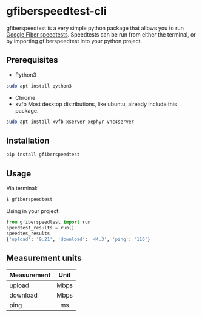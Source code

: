 # gfiberspeedtest-cli 
gfiberspeedtest is a very simple python package that allows you to run [Google Fiber speedtests](http://speedtest.googlefiber.net/).
Speedtests can be run from either the terminal, or by importing gfiberspeedtest into your python project.

Prerequisites
-------------
- Python3
``` bash
sudo apt install python3
```
- Chrome
- xvfb
Most desktop distributions, like ubuntu, already include this package.
```bash
sudo apt install xvfb xserver-xephyr vnc4server
```

Installation
------------
```bash
pip install gfiberspeedtest
```

Usage
-----
Via terminal:
```bash
$ gfiberspeedtest
```

Using in your project:
```python
from gfiberspeedtest import run
speedtest_results = run()
speedtes_results
{'upload': '9.21', 'download': '44.3', 'ping': '116'}
```

Measurement units
-----------------
| Measurement   | Unit      |
| ------------- |:---------:|
| upload        | Mbps      |
| download      | Mbps      |
| ping          | ms        |
